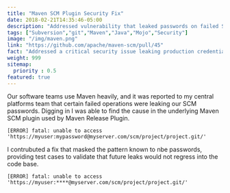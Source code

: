```yaml
---
title: "Maven SCM Plugin Security Fix"
date: 2018-02-21T14:35:46-05:00
description: "Addressed vulnerability that leaked passwords on failed SVN or git operations."
tags: ["Subversion","git","Maven","Java","Mojo","Security"]
image: "/img/maven.png"
link: "https://github.com/apache/maven-scm/pull/45"
fact: "Addressed a critical security issue leaking production credentials for anyone using `mvn release:perform`"
weight: 999
sitemap:
  priority : 0.5
featured: true
---
```


Our software teams use Maven heavily, and it was reported to my central platforms team that certain failed operations were leaking our SCM passwords.  Digging in I was able to find the cause in the underlying Maven SCM plugin used by Maven Release Plugin.

```
[ERROR] fatal: unable to access 'https://myuser:mypassword@myserver.com/scm/project/project.git/'
```

I contrubuted a fix that masked the pattern known to nbe passwords, providing test cases to validate that future leaks would not regress into the code base.


```
[ERROR] fatal: unable to access 'https://myuser:****@myserver.com/scm/project/project.git/'
```
